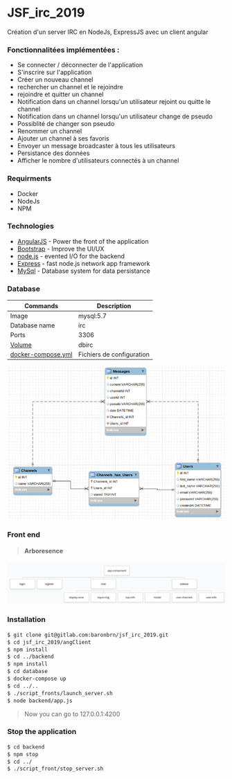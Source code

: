# JSF_irc_2019

Création d'un server IRC en NodeJs, ExpressJS avec un client angular

### Fonctionnalitées implémentées : 
* Se connecter / déconnecter de l'application
* S'inscrire sur l'application
* Créer un nouveau channel
* rechercher un channel et le rejoindre
* rejoindre et quitter un channel
* Notification dans un channel lorsqu'un utilisateur rejoint ou quitte le channel
* Notification dans un channel lorsqu'un utilisateur change de pseudo 
* Possiblité de changer son pseudo
* Renommer un channel
* Ajouter un channel à ses favoris
* Envoyer un message broadcaster à tous les utilisateurs
* Persistance des données 
* Afficher le nombre d'utilisateurs connectés à un channel


### Requirments

* Docker
* NodeJs
* NPM
 

### Technologies

* [AngularJS](https://angular.io/) - Power the front of the application
* [Bootstrap](https://mdbootstrap.com/) - Improve the UI/UX
* [node.js](https://nodejs.org/) - evented I/O for the backend
* [Express](https://expressjs.com/) - fast node.js network app framework
* [MySql]() - Database system for data persistance

### Database


| Commands                                                    | Description                 |
|-------------------------------------------------------------|-----------------------------|
| Image                                                       | mysql:5.7                   |
| Database name                                               | irc                         |
| Ports                                                       | 3306                        |
| [Volume](./backend/database/dbirc)                          | dbirc                       |
| [docker-compose.yml](./backend/database/docker-compose.yml) | Fichiers de configuration   |
![MCD](doc/MCD_V1.png)

### Front end
> #### Arboresence
![arboresence](doc/component_arborescence.png)


### Installation
```sh
$ git clone git@gitlab.com:baronbrn/jsf_irc_2019.git
$ cd jsf_irc_2019/angClient
$ npm install
$ cd ../backend
$ npm install 
$ cd database
$ docker-compose up
$ cd ../.. 
$ ./script_fronts/launch_server.sh
$ node backend/app.js
```
> Now you can go to 127.0.0.1:4200

### Stop the application
```sh
$ cd backend
$ npm stop
$ cd ../
$ ./script_front/stop_server.sh
```
